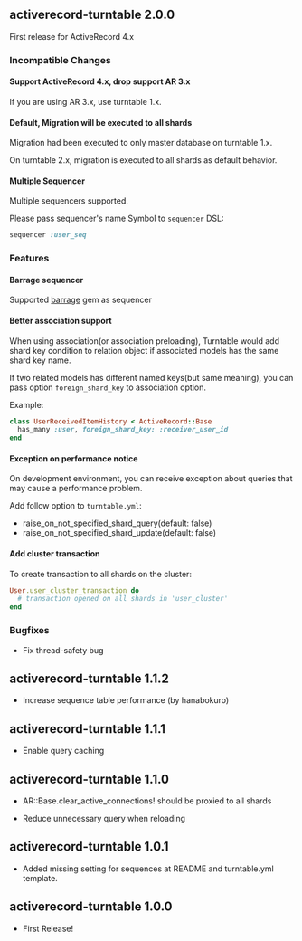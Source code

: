 ## activerecord-turntable 2.0.0 ##

First release for ActiveRecord 4.x

### Incompatible Changes

#### Support ActiveRecord 4.x, drop support AR 3.x

If you are using AR 3.x, use turntable 1.x.

#### Default, Migration will be executed to all shards

Migration had been executed to only master database on turntable 1.x.

On turntable 2.x, migration is executed to all shards as default behavior.

#### Multiple Sequencer

Multiple sequencers supported.

Please pass sequencer's name Symbol to `sequencer` DSL:

```ruby
sequencer :user_seq
```

### Features

#### Barrage sequencer

Supported [barrage](http://github.com/drecom/barrage) gem as sequencer

#### Better association support

When using association(or association preloading), Turntable would add shard key condition to relation object if associated models has the same shard key name.

If two related models has different named keys(but same meaning), you can pass option `foreign_shard_key` to association option. 

Example:

```ruby
class UserReceivedItemHistory < ActiveRecord::Base
  has_many :user, foreign_shard_key: :receiver_user_id
end
```

#### Exception on performance notice

On development environment, you can receive exception about queries that may cause a performance problem.

Add follow option to `turntable.yml`:

* raise\_on\_not\_specified\_shard\_query(default: false)
* raise\_on\_not\_specified\_shard\_update(default: false)

#### Add cluster transaction

To create transaction to all shards on the cluster:

```ruby
User.user_cluster_transaction do 
  # transaction opened on all shards in 'user_cluster'
end
```

### Bugfixes

* Fix thread-safety bug


## activerecord-turntable 1.1.2 ##

*   Increase sequence table performance (by hanabokuro)

## activerecord-turntable 1.1.1 ##

*   Enable query caching

## activerecord-turntable 1.1.0 ##

*   AR::Base.clear_active_connections! should be proxied to all shards

*   Reduce unnecessary query when reloading


## activerecord-turntable 1.0.1 ##

*   Added missing setting for sequences at README and turntable.yml template.


## activerecord-turntable 1.0.0 ##

*   First Release!
